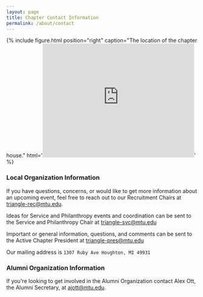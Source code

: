 ```yaml
---
layout: page
title: Chapter Contact Information
permalink: /about/contact
---
```


{% include figure.html position="right" caption="The location of the chapter house." html='<iframe src="https://www.google.com/maps/embed?pb=!1m18!1m12!1m3!1d2714.941430962724!2d-88.556049884476!3d47.119819279155394!2m3!1f0!2f0!3f0!3m2!1i1024!2i768!4f13.1!3m3!1m2!1s0x4d50c8238322281b%3A0x137b0e36c451b81!2s1307+Ruby+Ave%2C+Houghton%2C+MI+49931!5e0!3m2!1sen!2sus!4v1520549347901" width="400" height="300" frameborder="0" style="border:0" allowfullscreen></iframe>' %}

### Local Organization Information

If you have questions, concerns, or would like to get more information about an upcoming event, feel free to reach out to our Recruitment Chairs at [triangle-rec@mtu.edu](mailto:triangle-rec@mtu.edu).

Ideas for Service and Philanthropy events and coordination can be sent to the Service and Philanthropy Chair at [triangle-svc@mtu.edu](mailto:triangle-svc@mtu.edu)

Important or general information, questions, and comments can be sent to the Active Chapter President at [triangle-pres@mtu.edu](mailto:triangle-pres@mtu.edu)

Our mailing address is `1307 Ruby Ave Houghton, MI 49931`

### Alumni Organization Information

If you're looking to get involved in the Alumni Organization contact Alex Ott, the Alumni Secretary, at [ajott@mtu.edu](mailto:ajott@mtu.edu).
